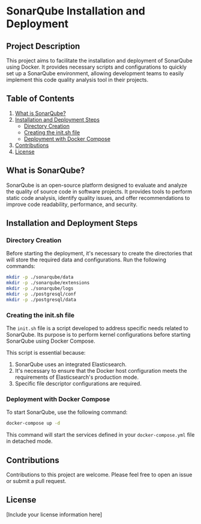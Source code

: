 # SonarQube Installation and Deployment

## Project Description

This project aims to facilitate the installation and deployment of SonarQube using Docker. It provides necessary scripts and configurations to quickly set up a SonarQube environment, allowing development teams to easily implement this code quality analysis tool in their projects.

## Table of Contents
1. [What is SonarQube?](#what-is-sonarqube)
2. [Installation and Deployment Steps](#installation-and-deployment-steps)
   - [Directory Creation](#directory-creation)
   - [Creating the init.sh file](#creating-the-initsh-file)
   - [Deployment with Docker Compose](#deployment-with-docker-compose)
3. [Contributions](#contributions)
4. [License](#license)

## What is SonarQube?

SonarQube is an open-source platform designed to evaluate and analyze the quality of source code in software projects. It provides tools to perform static code analysis, identify quality issues, and offer recommendations to improve code readability, performance, and security.

## Installation and Deployment Steps

### Directory Creation

Before starting the deployment, it's necessary to create the directories that will store the required data and configurations. Run the following commands:

```bash
mkdir -p ./sonarqube/data
mkdir -p ./sonarqube/extensions
mkdir -p ./sonarqube/logs
mkdir -p ./postgresql/conf
mkdir -p ./postgresql/data
```

### Creating the init.sh file

The `init.sh` file is a script developed to address specific needs related to SonarQube. Its purpose is to perform kernel configurations before starting SonarQube using Docker Compose.

This script is essential because:
1. SonarQube uses an integrated Elasticsearch.
2. It's necessary to ensure that the Docker host configuration meets the requirements of Elasticsearch's production mode.
3. Specific file descriptor configurations are required.

### Deployment with Docker Compose

To start SonarQube, use the following command:

```bash
docker-compose up -d
```

This command will start the services defined in your `docker-compose.yml` file in detached mode.

## Contributions

Contributions to this project are welcome. Please feel free to open an issue or submit a pull request.

## License

[Include your license information here]
